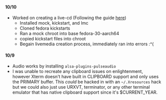 
#### 10/10

* Worked on creating a live-cd (Following the guide
[here](https://fedoraproject.org/wiki/Livemedia-creator-_How_to_create_and_use_a_Live_CD))
	- Installed mock, kickstart, and lmc
	- Cloned fedora kickstarts
	- Ran a mock chroot into base fedora-30-aarch64
	- copied kickstart files into chroot
	- Begain livemedia creation process, immediately ran into errors :^(

#### 10/9

* Audio works by installing `alsa-plugins-pulseaudio`
* I was unable to recreate any clipboard issues on enlightenment,
however Xterm doesn't have built in CLIPBOARD support and only
uses the PRIMARY buffer. This *could* be hacked in with an
`~/.Xresources` hack but we could also just use URXVT, terminator,
or any other terminal emulator that has native clipboard support since
it's \$CURRENT_YEAR.

